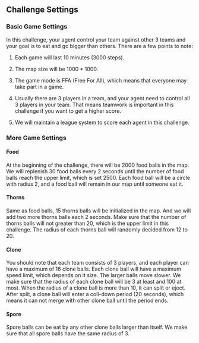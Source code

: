 ## Challenge Settings

### Basic Game Settings
In this challenge, your agent control your team against other 3 teams and your goal is to eat and go bigger than others. There are a few points to note:

1. Each game will last 10 minutes (3000 steps).

2. The map size will be 1000 * 1000.

3. The game mode is FFA (Free For All), which means that everyone may take part in a game.

4. Usually there are 3 players in a team, and your agent need to control all 3 players in your team. That means teamwork is important in this challenge if you want to get a higher score.

5. We will maintain a league system to score each agent in this challenge.

### More Game Settings

#### Food

At the beginning of the challenge, there will be 2000 food balls in the map. We will replenish 30 food balls every 2 seconds until the number of food balls reach the upper limit, which is set 2500. Each food ball will be a circle with radius 2, and a food ball will remain in our map until someone eat it.

#### Thorns

Same as food balls, 15 thorns balls will be initialized in the map. And we will add two more thorns balls each 2 seconds. Make sure that the number of thorns balls will not greater than 20, which is the upper limit in this challenge. The radius of each thorns ball will randomly decided from 12 to 20.

#### Clone

You should note that each team consists of 3 players, and each player can have a maximum of 16 clone balls. Each clone ball will have a maximum speed limit, which depends on it size. The larger balls move slower. We make sure that the radius of each clone ball will be 3 at least and 100 at most. When the radius of a clone ball is more than 10, it can split or eject. After split, a clone ball will enter a coll-down period (20 seconds), which means it can not merge with other clone ball until the period ends.

#### Spore

Spore balls can be eat by any other clone balls larger than itself. We make sure that all spore balls have the same radius of 3.
